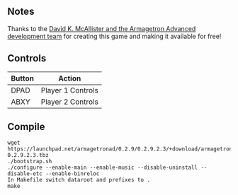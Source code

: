 ## Notes
Thanks to the [David K. McAllister and the Armagetron Advanced development team](https://www.armagetronad.org/) for creating this game and making it available for free!
 
## Controls

| Button | Action |
|--|--| 
|DPAD| Player 1 Controls|
|ABXY| Player 2 Controls|


## Compile

```shell
wget https://launchpad.net/armagetronad/0.2.9/0.2.9.2.3/+download/armagetronad-0.2.9.2.3.tbz
./bootstrap.sh
./configure --enable-main --enable-music --disable-uninstall --disable-etc --enable-binreloc
In Makefile switch dataroot and prefixes to .
make
```